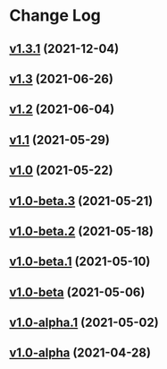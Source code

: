 # Change Log

## [v1.3.1](https://github.com/thewizardplusplus/gravity-duel/tree/v1.3.1) (2021-12-04)

## [v1.3](https://github.com/thewizardplusplus/gravity-duel/tree/v1.3) (2021-06-26)

## [v1.2](https://github.com/thewizardplusplus/gravity-duel/tree/v1.2) (2021-06-04)

## [v1.1](https://github.com/thewizardplusplus/gravity-duel/tree/v1.1) (2021-05-29)

## [v1.0](https://github.com/thewizardplusplus/gravity-duel/tree/v1.0) (2021-05-22)

## [v1.0-beta.3](https://github.com/thewizardplusplus/gravity-duel/tree/v1.0-beta.3) (2021-05-21)

## [v1.0-beta.2](https://github.com/thewizardplusplus/gravity-duel/tree/v1.0-beta.2) (2021-05-18)

## [v1.0-beta.1](https://github.com/thewizardplusplus/gravity-duel/tree/v1.0-beta.1) (2021-05-10)

## [v1.0-beta](https://github.com/thewizardplusplus/gravity-duel/tree/v1.0-beta) (2021-05-06)

## [v1.0-alpha.1](https://github.com/thewizardplusplus/gravity-duel/tree/v1.0-alpha.1) (2021-05-02)

## [v1.0-alpha](https://github.com/thewizardplusplus/gravity-duel/tree/v1.0-alpha) (2021-04-28)
